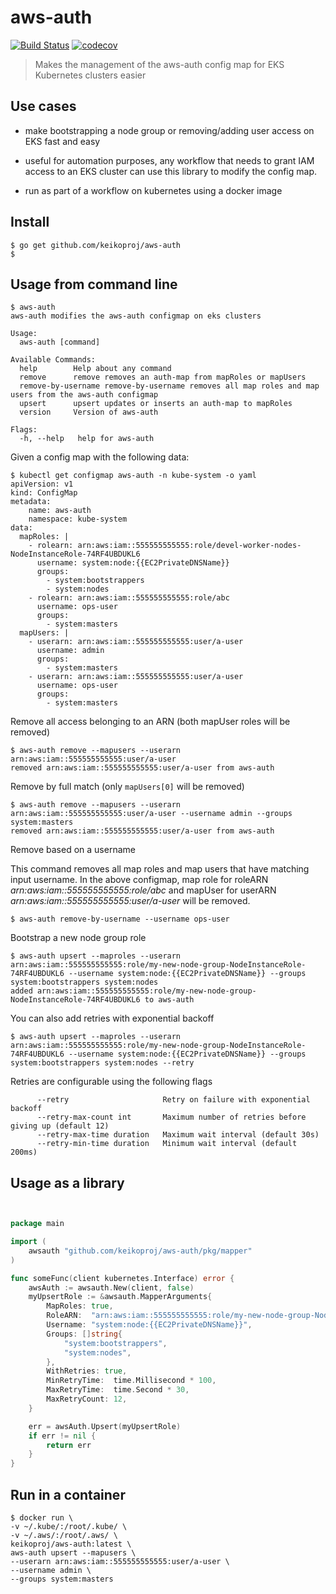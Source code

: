 
# aws-auth
[![Build Status](https://travis-ci.org/keikoproj/aws-auth.svg?branch=master)](https://travis-ci.org/keikoproj/aws-auth)
[![codecov](https://codecov.io/gh/keikoproj/aws-auth/branch/master/graph/badge.svg)](https://codecov.io/gh/keikoproj/aws-auth)


> Makes the management of the aws-auth config map for EKS Kubernetes clusters easier

## Use cases

- make bootstrapping a node group or removing/adding user access on EKS fast and easy

- useful for automation purposes, any workflow that needs to grant IAM access to an EKS cluster can use this library to modify the config map.

- run as part of a workflow on kubernetes using a docker image

## Install

```text
$ go get github.com/keikoproj/aws-auth
$
```

## Usage from command line

```text
$ aws-auth
aws-auth modifies the aws-auth configmap on eks clusters

Usage:
  aws-auth [command]

Available Commands:
  help        Help about any command
  remove      remove removes an auth-map from mapRoles or mapUsers
  remove-by-username remove-by-username removes all map roles and map users from the aws-auth configmap
  upsert      upsert updates or inserts an auth-map to mapRoles
  version     Version of aws-auth

Flags:
  -h, --help   help for aws-auth
```

Given a config map with the following data:

```text
$ kubectl get configmap aws-auth -n kube-system -o yaml
apiVersion: v1
kind: ConfigMap
metadata:
    name: aws-auth
    namespace: kube-system
data:
  mapRoles: |
    - rolearn: arn:aws:iam::555555555555:role/devel-worker-nodes-NodeInstanceRole-74RF4UBDUKL6
      username: system:node:{{EC2PrivateDNSName}}
      groups:
        - system:bootstrappers
        - system:nodes
    - rolearn: arn:aws:iam::555555555555:role/abc
      username: ops-user
      groups:
        - system:masters
  mapUsers: |
    - userarn: arn:aws:iam::555555555555:user/a-user
      username: admin
      groups:
        - system:masters
    - userarn: arn:aws:iam::555555555555:user/a-user
      username: ops-user
      groups:
        - system:masters
```

Remove all access belonging to an ARN (both mapUser roles will be removed)

```text
$ aws-auth remove --mapusers --userarn arn:aws:iam::555555555555:user/a-user
removed arn:aws:iam::555555555555:user/a-user from aws-auth
```

Remove by full match (only `mapUsers[0]` will be removed)

```text
$ aws-auth remove --mapusers --userarn arn:aws:iam::555555555555:user/a-user --username admin --groups system:masters
removed arn:aws:iam::555555555555:user/a-user from aws-auth
```

Remove based on a username

This command removes all map roles and map users that have matching input username. In the above configmap, map role for roleARN *arn:aws:iam::555555555555:role/abc* and mapUser for userARN *arn:aws:iam::555555555555:user/a-user* will be removed.

```text
$ aws-auth remove-by-username --username ops-user
```


Bootstrap a new node group role

```text
$ aws-auth upsert --maproles --userarn arn:aws:iam::555555555555:role/my-new-node-group-NodeInstanceRole-74RF4UBDUKL6 --username system:node:{{EC2PrivateDNSName}} --groups system:bootstrappers system:nodes
added arn:aws:iam::555555555555:role/my-new-node-group-NodeInstanceRole-74RF4UBDUKL6 to aws-auth
```

You can also add retries with exponential backoff

```text
$ aws-auth upsert --maproles --userarn arn:aws:iam::555555555555:role/my-new-node-group-NodeInstanceRole-74RF4UBDUKL6 --username system:node:{{EC2PrivateDNSName}} --groups system:bootstrappers system:nodes --retry
```

Retries are configurable using the following flags

```text
      --retry                     Retry on failure with exponential backoff
      --retry-max-count int       Maximum number of retries before giving up (default 12)
      --retry-max-time duration   Maximum wait interval (default 30s)
      --retry-min-time duration   Minimum wait interval (default 200ms)
```

## Usage as a library

```go


package main

import (
    awsauth "github.com/keikoproj/aws-auth/pkg/mapper"
)

func someFunc(client kubernetes.Interface) error {
    awsAuth := awsauth.New(client, false)
    myUpsertRole := &awsauth.MapperArguments{
        MapRoles: true,
        RoleARN:  "arn:aws:iam::555555555555:role/my-new-node-group-NodeInstanceRole-74RF4UBDUKL6",
        Username: "system:node:{{EC2PrivateDNSName}}",
        Groups: []string{
            "system:bootstrappers",
            "system:nodes",
        },
        WithRetries: true,
        MinRetryTime:  time.Millisecond * 100,
        MaxRetryTime:  time.Second * 30,
        MaxRetryCount: 12,
    }

    err = awsAuth.Upsert(myUpsertRole)
    if err != nil {
        return err
    }
}

```

## Run in a container

```shell
$ docker run \
-v ~/.kube/:/root/.kube/ \
-v ~/.aws/:/root/.aws/ \
keikoproj/aws-auth:latest \
aws-auth upsert --mapusers \
--userarn arn:aws:iam::555555555555:user/a-user \
--username admin \
--groups system:masters
```

